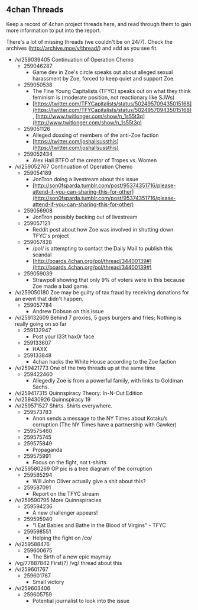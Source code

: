 ## 4chan Threads

Keep a record of 4chan project threads here, and read through them to gain more information to put into the report.

There's a lot of missing threads (we couldn't be on 24/7). Check the archives (http://archive.moe/v/thread/) and add as you see fit.

*  /v/259039405 Continuation of Operation Chemo
    * 259046287
        * Game dev in Zoe's circle speaks out about alleged sexual harassment by Zoe, forced to keep quiet and support Zoe.
    * 259050538
        * The Fine Young Capitalists (TFYC) speaks out on what they think feminism is (moderate position, not reactionary like SJWs)
        * [https://twitter.com/TFYCapitalists/status/502495709435015168](https://twitter.com/TFYCapitalists/status/502495709435015168) , [http://www.twitlonger.com/show/n_1s55t3q](http://www.twitlonger.com/show/n_1s55t3q)
    * 259051126
        * Alleged doxxing of members of the anti-Zoe faction
        * [https://twitter.com/joshallsussthis](https://twitter.com/joshallsussthis)
    * 259052434
        * Alex Hall BTFO of the creator of Tropes vs. Women
* /v/259052767 Continuation of Operation Chemo
    * 259054189
        * JonTron doing a livestream about this issue
        * [http://son0fsparda.tumblr.com/post/95374351716/please-attend-if-you-can-sharing-this-for-other](http://son0fsparda.tumblr.com/post/95374351716/please-attend-if-you-can-sharing-this-for-other)
    * 259056908
        * JonTron possibly backing out of livestream
    * 259057121
        * Reddit post about how Zoe was involved in shutting down TFYC's project
    * 259057428
        * /pol/ is attempting to contact the Daily Mail to publish this scandal
        * [http://boards.4chan.org/pol/thread/34400139#](http://boards.4chan.org/pol/thread/34400139#)
    * 259059039
        * Strawpoll showing that only 9% of voters were in this because Zoe made a bad game.
* /v/259050180 Zoe may be guilty of tax fraud by receiving donations for an event that didn't happen.
    * 259057784
        * Andrew Dobson on this issue
* /v/259132609 Behind 7 proxies, 5 guys burgers and fries; Nothing is really going on so far
    * 259132947
        * Post your l33t hax0r face
    * 259133607
        * HAXX
    * 259133848
        * 4chan hacks the White House according to the Zoe faction
* /v/259421773 One of the two threads up at the same time
    *  259422460
        * Allegedly Zoe is from a powerful family, with links to Goldman Sachs.
* /v/259417315 Quinnspiracy Theory: In-N-Out Edition
* /v/259430926 Quinnspiracy 19
* /v/259571527 Shirts. Shirts everywhere.
    * 259573783 
        * Anon sends a message to the NY Times about Kotaku’s corruption (The NY Times have a partnership with Gawker)
    * 259575460
    * 259575745
    * 259575849
        * Propaganda
    * 259575991
        * Focus on the fight, not t-shirts
* /v/259580269 OP pic is a tree diagram of the corruption
    * 259585294
        * Will John Oliver actually give a shit about this?
    * 259587091
        * Report on the TFYC stream
* /v/259590795 More Quinnspiracies
    * 259594236
        * A new challenger appears!
    * 259595940
        * "I Eat Babies and Bathe in the Blood of Virgins" - TFYC
    * 259598551
        * Helping the fight on /co/
* /v/259588476
    * 259600675
        * The Birth of a new epic maymay
* /vg/77887842 First(?) /vg/ thread about this
*  /v/259601767	
    * 259601767
        * Small victory
* /v/259603406
    * 259605759
        * Potential journalist to look into the issue